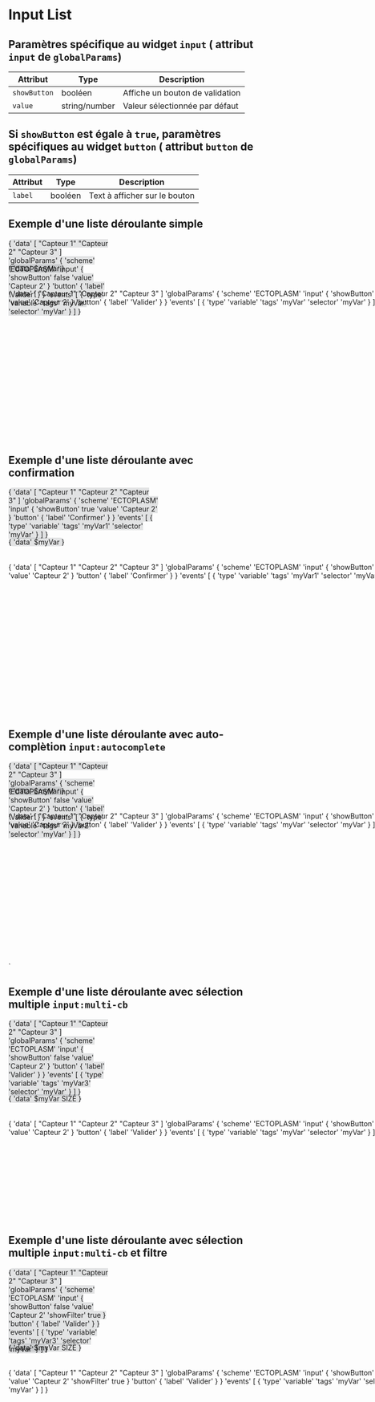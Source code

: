 # Input List

## Paramètres spécifique au widget ```input``` ( attribut ```input``` de ```globalParams```)

| Attribut         | Type    | Description                       |
|------------------|---------|-----------------------------------|
| ```showButton``` | booléen | Affiche un bouton de validation   |
| ```value``` | string/number | Valeur sélectionnée par défaut   |

## Si ```showButton``` est égale à ```true```, paramètres spécifiques au widget ```button``` ( attribut ```button``` de ```globalParams```)

| Attribut         | Type    | Description                       |
|------------------|---------|-----------------------------------|
| ```label``` | booléen | Text à afficher sur le bouton   |


## Exemple d'une liste déroulante simple

<div style="width: 200px; height:50px;">
<discovery-tile url="https://sandbox.senx.io/api/v0/exec" type="input:list">
{
  'data' [ "Capteur 1" "Capteur 2" "Capteur 3" ]
  'globalParams' { 
    'scheme' 'ECTOPLASM' 
    'input' { 'showButton' false 'value' 'Capteur 2' } 
    'button' { 'label' 'Valider' } 
  } 
  'events' [
    { 'type' 'variable' 'tags' 'myVar' 'selector' 'myVar' }
  ]
}
</discovery-tile>
</div>
<div style="width: 200px; height:50px;">
<discovery-tile url="https://sandbox.senx.io/api/v0/exec" type="display" options='{"eventHandler":"type=variable,tag=(myVar)"}'>
  {
    'data' $myVar
  }
</discovery-tile>
</div>
<div style="min-height: 300px; width: 800px;">
<warp-view-editor url="https://warp.senx.io/api/v0/exec" width-px=800 theme="dark" id="editor horizontal-layout="false" show-result="false" show-execute="false" > 
{
  'data' [ "Capteur 1" "Capteur 2" "Capteur 3" ]
  'globalParams' { 
    'scheme' 'ECTOPLASM' 
    'input' { 'showButton' false 'value' 'Capteur 2' } 
    'button' { 'label' 'Valider' } 
  } 
  'events' [
    { 'type' 'variable' 'tags' 'myVar' 'selector' 'myVar' }
  ]
}
</warp-view-editor>
</div>

## Exemple d'une liste déroulante avec confirmation

<div style="width: 300px; height:100px;">
<discovery-tile url="https://sandbox.senx.io/api/v0/exec" type="input:list">
{
  'data' [ "Capteur 1" "Capteur 2" "Capteur 3" ]
  'globalParams' { 
    'scheme' 'ECTOPLASM' 
    'input' { 'showButton' true 'value' 'Capteur 2' } 
    'button' { 'label' 'Confirmer' } 
  } 
  'events' [
    { 'type' 'variable' 'tags' 'myVar1' 'selector' 'myVar' }
  ]
}
</discovery-tile>
</div>
<div style="width: 200px; height:50px;">
<discovery-tile url="https://sandbox.senx.io/api/v0/exec" type="display" options='{"eventHandler":"type=variable,tag=(myVar1)"}'>
  {
    'data' $myVar
  }
</discovery-tile>
</div>
<div style="min-height: 300px; width: 800px;">
<warp-view-editor url="https://warp.senx.io/api/v0/exec" width-px=800 theme="dark" id="editor horizontal-layout="false" show-result="false" show-execute="false" > 
{
  'data' [ "Capteur 1" "Capteur 2" "Capteur 3" ]
  'globalParams' { 
    'scheme' 'ECTOPLASM' 
    'input' { 'showButton' true 'value' 'Capteur 2' } 
    'button' { 'label' 'Confirmer' } 
  } 
  'events' [
    { 'type' 'variable' 'tags' 'myVar1' 'selector' 'myVar' }
  ]
}
</warp-view-editor>
</div>

## Exemple d'une liste déroulante avec auto-complètion ```input:autocomplete```

<div style="width: 200px; height:50px;">
<discovery-tile url="https://sandbox.senx.io/api/v0/exec" type="input:autocomplete">
{
  'data' [ "Capteur 1" "Capteur 2" "Capteur 3" ]
  'globalParams' { 
    'scheme' 'ECTOPLASM' 
    'input' { 'showButton' false 'value' 'Capteur 2' } 
    'button' { 'label' 'Valider' } 
  } 
  'events' [
    { 'type' 'variable' 'tags' 'myVar2' 'selector' 'myVar' }
  ]
}
</discovery-tile>
</div>
<div style="width: 200px; height:50px;">
<discovery-tile url="https://sandbox.senx.io/api/v0/exec" type="display" options='{"eventHandler":"type=variable,tag=(myVar2)"}'>
  {
    'data' $myVar
  }
</discovery-tile>
</div>
<div style="min-height: 300px; width: 800px;">
<warp-view-editor url="https://warp.senx.io/api/v0/exec" width-px=800 theme="dark" id="editor horizontal-layout="false" show-result="false" show-execute="false" > 
{
  'data' [ "Capteur 1" "Capteur 2" "Capteur 3" ]
  'globalParams' { 
    'scheme' 'ECTOPLASM' 
    'input' { 'showButton' false 'value' 'Capteur 2' } 
    'button' { 'label' 'Valider' } 
  } 
  'events' [
    { 'type' 'variable' 'tags' 'myVar' 'selector' 'myVar' }
  ]
}
</warp-view-editor>
</div>`

## Exemple d'une liste déroulante avec sélection multiple ```input:multi-cb```

<div style="width: 200px; height:150px;">
<discovery-tile url="https://sandbox.senx.io/api/v0/exec" type="input:multi-cb">
{
  'data' [ "Capteur 1" "Capteur 2" "Capteur 3" ]
  'globalParams' { 
    'scheme' 'ECTOPLASM' 
    'input' { 'showButton' false 'value' 'Capteur 2' } 
    'button' { 'label' 'Valider' } 
  } 
  'events' [
    { 'type' 'variable' 'tags' 'myVar3' 'selector' 'myVar' }
  ]
}
</discovery-tile>
</div>
<div style="width: 200px; height:50px;">
<discovery-tile url="https://sandbox.senx.io/api/v0/exec" type="display" options='{"eventHandler":"type=variable,tag=(myVar3)"}'>
  {
    'data' $myVar SIZE
  }
</discovery-tile>
</div>
<div style="min-height: 200px; width: 800px;">
<warp-view-editor url="https://warp.senx.io/api/v0/exec" width-px=800 theme="dark" id="editor horizontal-layout="false" show-result="false" show-execute="false" > 
{
  'data' [ "Capteur 1" "Capteur 2" "Capteur 3" ]
  'globalParams' { 
    'scheme' 'ECTOPLASM' 
    'input' { 'showButton' false 'value' 'Capteur 2' } 
    'button' { 'label' 'Valider' } 
  } 
  'events' [
    { 'type' 'variable' 'tags' 'myVar' 'selector' 'myVar' }
  ]
}
</warp-view-editor>
</div>

## Exemple d'une liste déroulante avec sélection multiple ```input:multi-cb``` et filtre

<div style="width: 200px; height:150px;">
<discovery-tile url="https://sandbox.senx.io/api/v0/exec" type="input:multi-cb">
{
  'data' [ "Capteur 1" "Capteur 2" "Capteur 3" ]
  'globalParams' { 
    'scheme' 'ECTOPLASM' 
    'input' { 'showButton' false 'value' 'Capteur 2' 'showFilter' true } 
    'button' { 'label' 'Valider' } 
  } 
  'events' [
    { 'type' 'variable' 'tags' 'myVar3' 'selector' 'myVar' }
  ]
}
</discovery-tile>
</div>
<div style="width: 200px; height:50px;">
<discovery-tile url="https://sandbox.senx.io/api/v0/exec" type="display" options='{"eventHandler":"type=variable,tag=(myVar3)"}'>
  {
    'data' $myVar SIZE
  }
</discovery-tile>
</div>
<div style="min-height: 200px; width: 800px;">
<warp-view-editor url="https://warp.senx.io/api/v0/exec" width-px=800 theme="dark" id="editor horizontal-layout="false" show-result="false" show-execute="false" > 
{
  'data' [ "Capteur 1" "Capteur 2" "Capteur 3" ]
  'globalParams' { 
    'scheme' 'ECTOPLASM' 
    'input' { 'showButton' false 'value' 'Capteur 2' 'showFilter' true } 
    'button' { 'label' 'Valider' } 
  } 
  'events' [
    { 'type' 'variable' 'tags' 'myVar' 'selector' 'myVar' }
  ]
}
</warp-view-editor>
</div>
<style>
    discovery-tile {
        border: black;
        border-width:  1px;
        background-color: #3A3C4622;
        border-radius: 50px;
    }
</style>